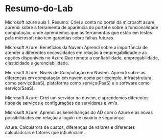 # Resumo-do-Lab

Microsoft azure aula 1.
Resumo: Criei a conta no portal da microsoft azure, aprendi sobre a ferramenta de aparência do portal e sobre a funcionalidade computação, onde aprendemos que as ferramentas que estão em testes pela microsoft não
tem garantias sobre falhas futuras.

Microsoft Azure: Benefícios da Nuvem
Aprendi sobre a importância de atender a diferentes necessidades em relação à empregabilidade e as opções disponíveis no Azure.Que remete a confiabilidade, empregabilidade, elasticidade e gerenciabilidade.

Microsoft Azure: Níveis de Computação em Nuvem.
Aprendi sobre as diferenças em computação em nuvem como por exemplo, infraestrutura como serviço(IaaS), plataforma como serviço(PaaS) e o software como serviço(SaaS).

Microsoft Azure: Criei um servidor na nuvem, e aprendemos diferentes tipos de serviços e configurações de servidores e vm's.

Microsoft Azure: Aprendi as semelhanças do AD com o Azure e as novas possibilidades em relação a loguin de usuário e segurança.

Azure: Calcularora de custos, diferenças de valores e diferentes calculadoras e fatores que influênciam.
